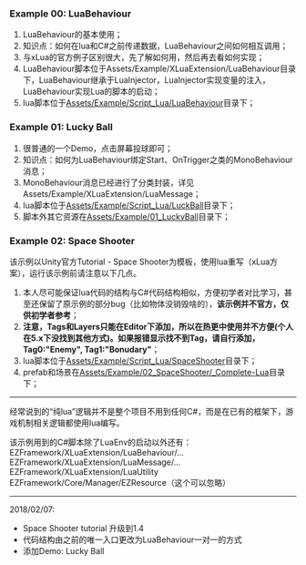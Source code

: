### Example 00: LuaBehaviour
1. LuaBehaviour的基本使用；
1. 知识点：如何在lua和C#之前传递数据，LuaBehaviour之间如何相互调用；
1. 与xLua的官方例子区别很大，先了解如何用，然后再去看如何实现；
1. LuaBehaviour脚本位于Assets/Example/XLuaExtension/LuaBehaviour目录下，LuaBehaviour继承于LuaInjector，LuaInjector实现变量的注入，LuaBehaviour实现Lua的脚本的启动；
1. lua脚本位于[Assets/Example/Script_Lua/LuaBehaviour](Script_Lua/LuaBehaviour)目录下；

### Example 01: Lucky Ball
1. 很普通的一个Demo，点击屏幕投球即可；
1. 知识点：如何为LuaBehaviour绑定Start、OnTrigger之类的MonoBehaviour消息；
1. MonoBehaviour消息已经进行了分类封装，详见Assets/Example/XLuaExtension/LuaMessage；
1. lua脚本位于[Assets/Example/Script_Lua/LuckBall](Script_Lua/LuckyBall)目录下；
1. 脚本外其它资源在[Assets/Example/01_LuckyBall](01_LuckyBall)目录下；

### Example 02: Space Shooter
该示例以Unity官方Tutorial - Space Shooter为模板，使用lua重写（xLua方案），运行该示例前请注意以下几点。
1. 本人尽可能保证lua代码的结构与C#代码结构相似，方便初学者对比学习，甚至还保留了原示例的部分bug（比如物体没销毁啥的），**该示例并不官方，仅供初学者参考**；
1. **注意，Tags和Layers只能在Editor下添加，所以在热更中使用并不方便(个人在5.x下没找到其他方式)。如果报错显示找不到Tag，请自行添加，Tag0:"Enemy", Tag1:"Bonudary"**；
1. lua脚本位于[Assets/Example/Script_Lua/SpaceShooter](Script_Lua/SpaceShooter)目录下；
1. prefab和场景在[Assets/Example/02_SpaceShooter/_Complete-Lua](02_SpaceShooter/_Complete-Lua)目录下；

-----
经常说到的“纯lua”逻辑并不是整个项目不用到任何C#，而是在已有的框架下，游戏机制相关逻辑都使用lua编写。

该示例用到的C#脚本除了LuaEnv的启动以外还有：  
EZFramework/XLuaExtension/LuaBehaviour/...  
EZFramework/XLuaExtension/LuaMessage/...  
EZFramework/XLuaExtension/LuaUtility  
EZFramework/Core/Manager/EZResource（这个可以忽略）

-----
2018/02/07: 
- Space Shooter tutorial 升级到1.4
- 代码结构由之前的唯一入口更改为LuaBehaviour一对一的方式
- 添加Demo: Lucky Ball